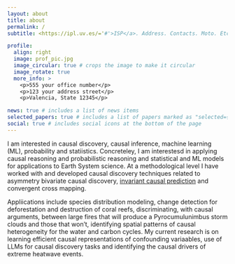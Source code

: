 ```yaml
---
layout: about
title: about
permalink: /
subtitle: <https://ipl.uv.es/='#'>ISP</a>. Address. Contacts. Moto. Etc.

profile:
  align: right
  image: prof_pic.jpg
  image_circular: true # crops the image to make it circular
  image_rotate: true
  more_info: >
    <p>555 your office number</p>
    <p>123 your address street</p>
    <p>Valencia, State 12345</p>

news: true # includes a list of news items
selected_papers: true # includes a list of papers marked as "selected={true}"
social: true # includes social icons at the bottom of the page
---
```


I am interested in causal discovery, causal inference, machine learning (ML), probability and statiistics. Concreteley, I am interestesd in applying causal reasoning and probabilistic reasoning and statistical and ML models for applications to Earth System science. At a methodological level I have worked with and developed causal discovery techniques related to asymmetry bivariate causal discovery, [invariant causal prediction](https://arxiv.org/abs/1501.01332) and convergent cross mapping. 

Appliications include species distribution modeling, change detection for deforestation and destruction of coral reefs, discriminating, with causal arguments, between large fires that will produce a Pyrocumulunimbus storm clouds and those that won’t, identifying spatial patterns of causal heterogeneity  for the water and carbon cycles. My current research is on learning efficient causal representations of confounding variaables, use of LLMs for causal discovery tasks and identifying the causal drivers of extreme heatwave events. 

